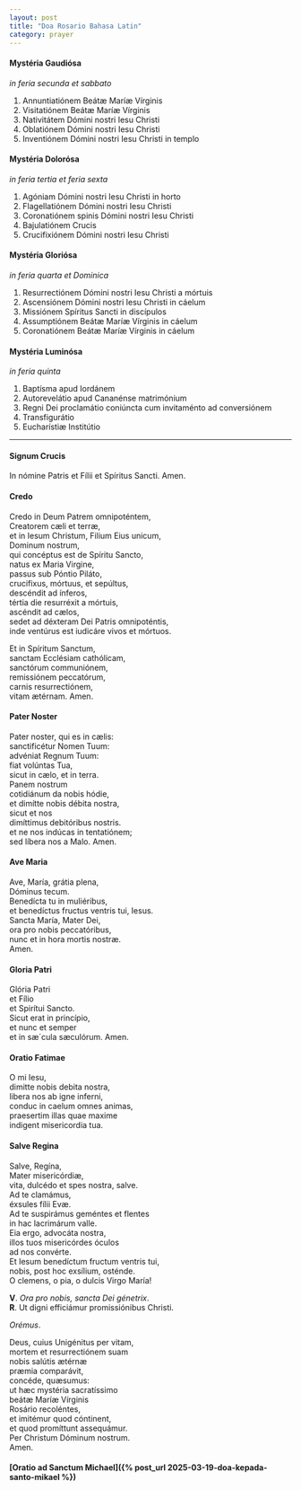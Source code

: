 ```yaml
---
layout: post
title: "Doa Rosario Bahasa Latin"
category: prayer
---
```


#### Mystéria Gaudiósa
_in feria secunda et sabbato_
1. Annuntiatiónem Beátæ Maríæ Vírginis
2. Visitatiónem Beátæ Maríæ Vírginis
3. Nativitátem Dómini nostri Iesu Christi
4. Oblatiónem Dómini nostri Iesu Christi
5. Inventiónem Dómini nostri Iesu Christi in templo

#### Mystéria Dolorósa
_in feria tertia et feria sexta_
1. Agóniam Dómini nostri Iesu Christi in horto
2. Flagellatiónem Dómini nostri Iesu Christi
3. Coronatiónem spinis Dómini nostri Iesu Christi
4. Bajulatiónem Crucis
5. Crucifixiónem Dómini nostri Iesu Christi

#### Mystéria Gloriósa
_in feria quarta et Dominica_
1. Resurrectiónem Dómini nostri Iesu Christi a mórtuis
2. Ascensiónem Dómini nostri Iesu Christi in cáelum
3. Missiónem Spíritus Sancti in discípulos
4. Assumptiónem Beátæ Maríæ Vírginis in cáelum
5. Coronatiónem Beátæ Maríæ Vírginis in cáelum

#### Mystéria Luminósa
_in feria quinta_
1. Baptísma apud Iordánem
2. Autorevelátio apud Cananénse matrimónium
3. Regni Dei proclamátio coniúncta cum invitaménto ad conversiónem
4. Transfigurátio
5. Eucharístiæ Institútio


---


#### Signum Crucis
In nómine Patris et Fílii et Spíritus Sancti. Amen.


#### Credo
Credo in Deum Patrem omnipoténtem,<br>
Creatorem cæli et terræ,<br>
et in Iesum Christum, Filium Eius unicum,<br>
Dominum nostrum, <br>
qui concéptus est de Spíritu Sancto,<br>
natus ex Maria Virgine, <br>
passus sub Póntio Piláto,<br>
crucifixus, mórtuus, et sepúltus,<br>
descéndit ad ínferos,<br>
tértia die resurréxit a mórtuis,<br>
ascéndit ad cælos,<br>
sedet ad déxteram Dei Patris omnipoténtis,<br>
inde ventúrus est iudicáre vivos et mórtuos.

Et in Spíritum Sanctum,<br>
sanctam Ecclésiam cathólicam,<br>
sanctórum communiónem,<br>
remissiónem peccatórum,<br>
carnis resurrectiónem,<br>
vitam ætérnam. Amen.


#### Pater Noster
Pater noster, qui es in cælis:<br>
sanctificétur Nomen Tuum:<br>
advéniat Regnum Tuum:<br>
fiat volúntas Tua,<br>
sicut in cælo, et in terra.<br>
Panem nostrum<br>
cotidiánum da nobis hódie,<br>
et dimítte nobis débita nostra, <br>
sicut et nos<br>
dimíttimus debitóribus nostris.<br>
et ne nos indúcas in tentatiónem;<br>
sed líbera nos a Malo. Amen.


#### Ave Maria
Ave, María, grátia plena,<br>
Dóminus tecum.<br>
Benedícta tu in muliéribus,<br>
et benedíctus fructus ventris tui, Iesus.<br>
Sancta María, Mater Dei,<br>
ora pro nobis peccatóribus,<br>
nunc et in hora mortis nostræ.<br>
Amen.


#### Gloria Patri
Glória Patri<br>
et Fílio<br>
et Spirítui Sancto.<br>
Sicut erat in princípio,<br>
et nunc et semper<br>
et in sæ´cula sæculórum. Amen.


#### Oratio Fatimae
O mi Iesu,<br>
dimitte nobis debita nostra,<br>
libera nos ab igne inferni,<br>
conduc in caelum omnes animas,<br>
praesertim illas quae maxime<br>
indigent misericordia tua. 


#### Salve Regina
Salve, Regína,<br>
Mater misericórdiæ,<br>
vita, dulcédo et spes nostra, salve.<br>
Ad te clamámus,<br>
éxsules fílii Evæ.<br>
Ad te suspirámus geméntes et flentes<br>
in hac lacrimárum valle.<br>
Eia ergo, advocáta nostra,<br>
illos tuos misericórdes óculos<br>
ad nos convérte.<br>
Et Iesum benedíctum fructum ventris tui,<br>
nobis, post hoc exsílium, osténde.<br>
O clemens, o pia, o dulcis Virgo María!

**V**. _Ora pro nobis, sancta Dei génetrix_.<br>
**R**. Ut digni efficiámur promissiónibus Christi.

_Orémus_.

Deus, cuius Unigénitus per vitam,<br>
mortem et resurrectiónem suam<br>
nobis salútis ætérnæ<br>
præmia comparávit,<br>
concéde, quæsumus:<br>
ut hæc mystéria sacratíssimo<br>
beátæ Maríæ Vírginis<br>
Rosário recoléntes,<br>
et imitémur quod cóntinent,<br>
et quod promíttunt assequámur.<br>
Per Christum Dóminum nostrum.<br>
Amen.


#### [Oratio ad Sanctum Michael]({% post_url 2025-03-19-doa-kepada-santo-mikael %})